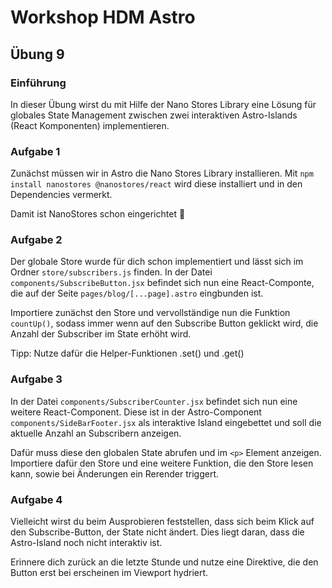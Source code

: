 # Workshop HDM Astro

## Übung 9

### Einführung

In dieser Übung wirst du mit Hilfe der Nano Stores Library eine Lösung für globales State Management
zwischen zwei interaktiven Astro-Islands (React Komponenten) implementieren.

### Aufgabe 1

Zunächst müssen wir in Astro die Nano Stores Library installieren.
Mit `npm install nanostores @nanostores/react` wird diese installiert und in den Dependencies vermerkt.

Damit ist NanoStores schon eingerichtet 🎉

### Aufgabe 2

Der globale Store wurde für dich schon implementiert und lässt sich im Ordner `store/subscribers.js` finden.
In der Datei `components/SubscribeButton.jsx` befindet sich nun eine React-Componte, die auf der Seite
`pages/blog/[...page].astro` eingbunden ist.

Importiere zunächst den Store und vervollständige nun die Funktion `countUp()`, sodass immer wenn auf den
Subscribe Button geklickt wird, die Anzahl der Subscriber im State erhöht wird.

Tipp: Nutze dafür die Helper-Funktionen .set() und .get()

### Aufgabe 3

In der Datei `components/SubscriberCounter.jsx` befindet sich nun eine weitere React-Component. Diese ist
in der Astro-Component `components/SideBarFooter.jsx` als interaktive Island eingebettet und soll die
aktuelle Anzahl an Subscribern anzeigen.

Dafür muss diese den globalen State abrufen und im `<p>` Element anzeigen. Importiere dafür den Store und eine weitere Funktion, die den Store lesen kann, sowie bei Änderungen ein Rerender triggert.

### Aufgabe 4

Vielleicht wirst du beim Ausprobieren feststellen, dass sich beim Klick auf den Subscribe-Button,
der State nicht ändert. Dies liegt daran, dass die Astro-Island noch nicht interaktiv ist.

Erinnere dich zurück an die letzte Stunde und nutze eine Direktive, die den Button erst bei erscheinen im
Viewport hydriert.

